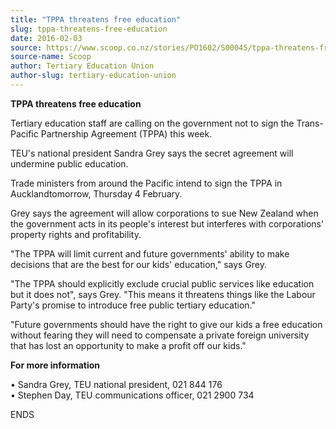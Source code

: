 ```yaml
---
title: "TPPA threatens free education"
slug: tppa-threatens-free-education
date: 2016-02-03
source: https://www.scoop.co.nz/stories/PO1602/S00045/tppa-threatens-free-education.htm
source-name: Scoop
author: Tertiary Education Union
author-slug: tertiary-education-union
---
```


<p><strong>TPPA threatens free education</strong></p>

<p>Tertiary
education staff are calling on the government not to sign
the Trans-Pacific Partnership Agreement (TPPA) this
week.</p>

<p>TEU's national president Sandra Grey says the secret
agreement will undermine public education.</p>

<p>Trade ministers
from around the Pacific intend to sign the TPPA in
Aucklandtomorrow, Thursday 4 February.</p>

<p>Grey says the
agreement will allow corporations to sue New Zealand when
the government acts in its people's interest but interferes
with corporations' property rights and profitability.</p>

<p>"The
TPPA will limit current and future governments' ability to
make decisions that are the best for our kids' education,"
says Grey.</p>

<p>"The TPPA should explicitly exclude crucial
public services like education but it does not", says Grey.
"This means it threatens things like the Labour Party's
promise to introduce free public tertiary
education."</p>

<p>"Future governments should have the right to
give our kids a free education without fearing they will
need to compensate a private foreign university that has
lost an opportunity to make a profit off our
kids."</p>

<p><strong>For more information</strong></p>

<p>•	Sandra
Grey, TEU national president, 021 844 176<br>•	Stephen
Day, TEU communications officer, 021 2900
734</p>

<p>ENDS<p>

